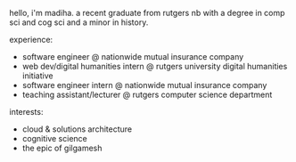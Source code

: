 hello, i'm madiha. a recent graduate from rutgers nb with a degree in comp sci and cog sci and a minor in history.

experience:
* software engineer @ nationwide mutual insurance company
* web dev/digital humanities intern @ rutgers university digital humanities initiative
* software engineer intern @ nationwide mutual insurance company
* teaching assistant/lecturer @ rutgers computer science department

interests:
* cloud & solutions architecture
* cognitive science
* the epic of gilgamesh


<!---
madihabdul/madihabdul is a ✨ special ✨ repository because its `README.md` (this file) appears on your GitHub profile.
You can click the Preview link to take a look at your changes.
--->
